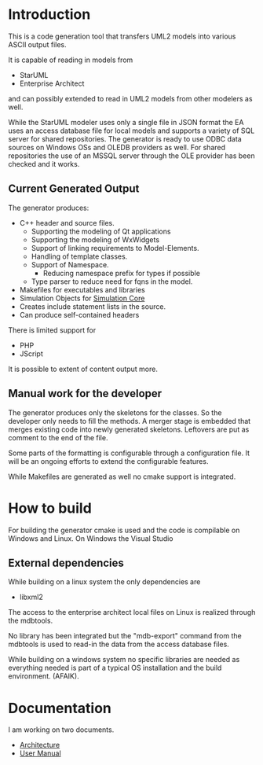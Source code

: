 # Introduction
This is a code generation tool that transfers UML2 models into various ASCII output files.

It is capable of reading in models from

- StarUML
- Enterprise Architect

and can possibly extended to read in UML2 models from other modelers as well.

While the StarUML modeler uses only a single file in JSON format the EA uses an access database file for local models and 
supports a variety of SQL server for shared repositories.
The generator is ready to use ODBC data sources on Windows OSs and OLEDB providers as well. 
For shared repositories the use of an MSSQL server through the OLE provider has been checked and it works.

## Current Generated Output
The generator produces:
    
* C++ header and source files.
  * Supporting the modeling of Qt applications
  * Supporting the modeling of WxWidgets
  * Support of linking requirements to Model-Elements.
  * Handling of template classes.
  * Support of Namespace.
    * Reducing namespace prefix for types if possible
  * Type parser to reduce need for fqns in the model.
* Makefiles for executables and libraries
* Simulation Objects for [Simulation Core](https://github.com/tribad/simulation-core)
* Creates include statement lists in the source.
* Can produce self-contained headers

There is limited support for

* PHP 
* JScript

It is possible to extent of content output more.

## Manual work for the developer
The generator produces only the skeletons for the classes. So the developer only needs to fill the methods.
A merger stage is embedded that merges existing code into newly generated skeletons.
Leftovers are put as comment to the end of the file.

Some parts of the formatting is configurable through a configuration file. It will be an ongoing efforts to extend the 
configurable features.

While Makefiles are generated as well no cmake support is integrated.

# How to build
For building the generator cmake is used and the code is compilable on Windows and Linux.
On Windows the Visual Studio

## External dependencies

While building on a linux system the only dependencies are

- libxml2

The access to the enterprise architect local files on Linux is realized through the mdbtools.

No library has been integrated but the "mdb-export" command from the mdbtools is used to read-in the data from the access 
database files.

While building on a windows system no specific libraries are needed as everything needed is part of a typical OS 
installation and the build environment. (AFAIK).

# Documentation
I am working on two documents.

* [Architecture](docs/architecture/architecture.md)
* [User Manual](docs/user/manual.md)

